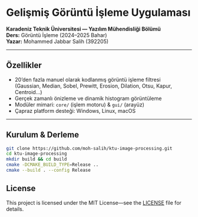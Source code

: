 # Gelişmiş Görüntü İşleme Uygulaması

**Karadeniz Teknik Üniversitesi — Yazılım Mühendisliği Bölümü**  
**Ders:** Görüntü İşleme (2024–2025 Bahar)  
**Yazar:** Mohammed Jabbar Salih (392205)  

---

## Özellikler
- 20’den fazla manuel olarak kodlanmış görüntü işleme filtresi  
  (Gaussian, Median, Sobel, Prewitt, Erosion, Dilation, Otsu, Kapur, Centroid…)
- Gerçek zamanlı önizleme ve dinamik histogram görüntüleme  
- Modüler mimari: `core/` (işlem motoru) & `gui/` (arayüz)  
- Çapraz platform desteği: Windows, Linux, macOS  

---

## Kurulum & Derleme

```bash
git clone https://github.com/moh-salih/ktu-image-processing.git
cd ktu-image-processing
mkdir build && cd build
cmake -DCMAKE_BUILD_TYPE=Release ..
cmake --build . --config Release
```

## License

This project is licensed under the MIT License—see the [LICENSE](./LICENSE) file for details.
